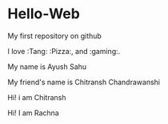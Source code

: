 # Hello-Web

My first repository on github

I love :Tang: :Pizza:, and :gaming:.

My name is Ayush Sahu 

My friend's name is Chitransh Chandrawanshi


Hi! i am Chitransh

Hi! I am Rachna
